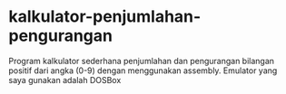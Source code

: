 # kalkulator-penjumlahan-pengurangan
Program kalkulator sederhana penjumlahan dan pengurangan bilangan positif dari angka (0-9) dengan menggunakan assembly. 
Emulator yang saya gunakan adalah DOSBox
